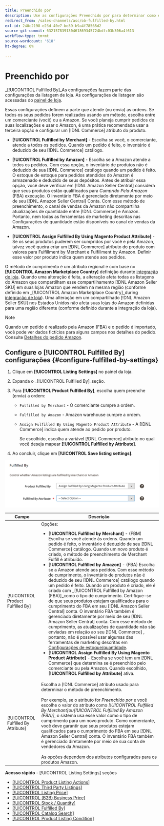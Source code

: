 ```yaml
---
title: Preenchido por
description: Use as configurações Preenchido por para determinar como os pedidos das listagens da Amazon são cumpridos (entregues).
redirect_from: /sales-channels/asc/ob-fulfilled-by.html
exl-id: 240c2198-e23d-40e7-be39-b9a4f78565d2
source-git-commit: 632157839130461869345724bdfc03b306a4f613
workflow-type: tm+mt
source-wordcount: '618'
ht-degree: 0%

---
```


# Preenchido por

_[!UICONTROL Fulfilled By]_As configurações fazem parte das configurações da listagem de loja. As configurações de listagem são acessadas do [painel de loja](./amazon-store-dashboard.md).

Essas configurações definem a parte que atende (ou envia) as ordens. Se todos os seus pedidos forem realizados usando um método, escolha entre um comerciante (você) ou a Amazon. Se você planeja cumprir pedidos de suas localizações e usar o Amazon, é uma prática recomendada usar a terceira opção e configurar um [!DNL Commerce] atributo do produto.

- **[!UICONTROL Fulfilled by Merchant]** - Escolha se você, o comerciante, atende a todos os pedidos. Quando um pedido é feito, o inventário é deduzido de seu [!DNL Commerce] catálogo.

- **[!UICONTROL Fulfilled by Amazon]** - Escolha se a Amazon atende a todos os pedidos. Com essa opção, o inventário de produtos não é deduzido de sua [!DNL Commerce] catálogo quando um pedido é feito. O estoque de estoque para pedidos atendidos do Amazon é armazenado e deduzido de seus depósitos. Antes de atribuir essa opção, você deve verificar em [!DNL Amazon Seller Central] considera que seus produtos estão qualificados para _Cumprido Pela Amazon_ (FBA) execução. O inventário FBA é gerenciado diretamente por meio de seu [!DNL Amazon Seller Central] Conta. Com esse método de preenchimento, o canal de vendas da Amazon não compartilha atualizações de quantidade entre [!DNL Commerce] e Amazon. Portanto, nem todas as ferramentas de marketing descritas nas Configurações de quantidade estão disponíveis no canal de vendas da Amazon.

- **[!UICONTROL Assign Fulfilled By Using Magento Product Attribute]** - Se os seus produtos puderem ser cumpridos por você e pela Amazon, talvez você queira criar um [!DNL Commerce] atributo do produto com valores para Fulfillment by Merchant e Fulfillment by Amazon. Definir esse valor por produto indica quem atende aos pedidos.

O método de cumprimento é um atributo regional e com base no **[!UICONTROL Amazon Marketplace Country]** definição durante [integração de loja](./store-integration.md). Quando uma alteração é feita, a alteração afeta todas as listagens do Amazon que compartilham esse compartilhamento [!DNL Amazon Seller SKU] em suas lojas Amazon que vendem na mesma região (conforme definido em _[!UICONTROL Amazon Marketplace Country]_during [integração de loja](./store-integration.md)). Uma alteração em um compartilhado [!DNL Amazon Seller SKU] nos Estados Unidos não afeta suas lojas do Amazon definidas para uma região diferente (conforme definido durante a integração da loja).

>[!NOTE]
>
>Quando um pedido é realizado pela Amazon (FBA) e o pedido é importado, você pode ver dados fictícios para alguns campos nos detalhes do pedido. Consulte [Detalhes do pedido Amazon](./amazon-order-details.md).

## Configure o [!UICONTROL Fulfilled By] configurações {#configure-fulfilled-by-settings}

1. Clique em **[!UICONTROL Listing Settings]** no painel da loja.

1. Expanda o _[!UICONTROL Fulfilled By]_seção.

1. Para **[!UICONTROL Product Fulfilled By]**, escolha quem preenche (envia) a ordem:

   - `Fulfilled by Merchant` - O comerciante cumpre a ordem.

   - `Fulfilled by Amazon` - Amazon warehouse cumpre a ordem.

   - `Assign Fulfilled By Using Magento Product Attribute` - A [!DNL Commerce] indica quem atende ao pedido por produto.

      Se escolhido, escolha a variável [!DNL Commerce] atributo no qual você deseja mapear **[!UICONTROL Fulfilled by Attribute]**.

1. Ao concluir, clique em **[!UICONTROL Save listing settings]**.

![Preenchido por configurações](assets/amazon-fulfilled-by.png)

| Campo | Descrição |
|--- |--- |
| [!UICONTROL Product Fulfilled By] | Opções:<ul><li>**[!UICONTROL Fulfilled by Merchant]** - (FBM) Escolha se você atende às ordens. Quando um pedido é feito, o inventário é deduzido de seu [!DNL Commerce] catálogo. Quando um novo produto é criado, o método de preenchimento de Merchant Fulfill é atribuído.</li><li>**[!UICONTROL Fulfilled by Amazon]** - (FBA) Escolha se a Amazon atende aos pedidos. Com esse método de cumprimento, o inventário de produtos não é deduzido de seu [!DNL Commerce] catálogo quando um pedido é feito. Quando um produto é criado, ele é criado com _[!UICONTROL Fulfilled by Amazon (FBA)]_como o tipo de cumprimento. Certifique-se de que seus produtos estejam qualificados para o cumprimento do FBA em seu [!DNL Amazon Seller Central] conta. O inventário FBA também é gerenciado diretamente por meio de seu [!DNL Amazon Seller Central] conta. Com esse método de cumprimento, as atualizações de quantidade não são enviadas em relação ao seu [!DNL Commerce] , portanto, não é possível usar algumas das ferramentas de marketing descritas em [Configurações de estoque/quantidade](./stock-quantity.md).</li><li>**[!UICONTROL Assign Fulfilled By Using Magento Product Attribute]** - Escolha se você tem um [!DNL Commerce] que determina se é preenchido pelo comerciante ou pela Amazon. Quando escolhido, **[!UICONTROL Fulfilled by Attribute]** ativa.</li></ul> |
| [!UICONTROL Fulfilled By Attribute] | Escolha a [!DNL Commerce] atributo usado para determinar o método de preenchimento.<br><br>Por exemplo, se o atributo for _Preenchido por_ e você escolhe o valor do atributo como _[!UICONTROL Fulfilled By Merchant]_ou_[!UICONTROL Fulfilled By Amazon (FBA)]_, o sistema usa esse valor como o tipo de cumprimento para um novo produto. Como comerciante, você deve garantir que seus produtos estejam qualificados para o cumprimento do FBA em seu [!DNL Amazon Seller Central] conta. O inventário FBA também é gerenciado diretamente por meio de sua conta de vendedores da Amazon.<br><br>As opções dependem dos atributos configurados para os produtos Amazon. |

**Acesso rápido** - [!UICONTROL Listing Settings] seções

- [[!UICONTROL Product Listing Actions]](./product-listing-actions.md)
- [[!UICONTROL Third Party Listings]](./third-party-listing-settings.md)
- [[!UICONTROL Listing Price]](./listing-price.md)
- [[!UICONTROL (B2B) Business Price]](./business-pricing.md)
- [[!UICONTROL Stock / Quantity]](./stock-quantity.md)
- [[!UICONTROL Fulfilled By]](./fulfilled-by.md)
- [[!UICONTROL Catalog Search]](./catalog-search.md)
- [[!UICONTROL Product Listing Condition]](./product-listing-condition.md)
